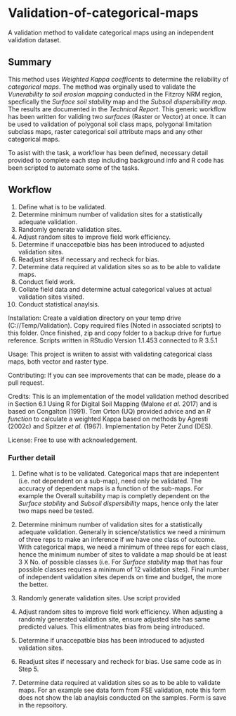 # Validation-of-categorical-maps
A validation method to validate categorical maps using an independent validation dataset.

## Summary
This method uses *Weighted Kappa coefficents* to determine the reliability of *categorical maps*. The method was orginally used to validate the *Vunerability to soil erosion mapping* conducted in the Fitzroy NRM region, specfically the *Surface soil stability* map and the *Subsoil dispersibility map*. The results are documented in the *Technical Report*. This generic workflow has been written for validing two *surfaces* (Raster or Vector) at once. It can be used to validation of polygonal soil class maps, polygonal limitation subclass maps, raster categorical soil attribute maps and any other categorical maps.

To asist with the task, a workflow has been defined, necessary detail provided to complete each step including background info and R code has been scripted to automate some of the tasks.

## Workflow
1.  Define what is to be validated.
1.  Determine minimum number of validation sites for a statistically adequate validation.
1.  Randomly generate validation sites.
1.  Adjust random sites to improve field work efficiency.
1.  Determine if unaccepatble bias has been introduced to adjusted validation sites.
1.  Readjust sites if necessary and recheck for bias.
1.  Determine data required at validation sites so as to be able to validate maps.
1.  Conduct field work.
1.  Collate field data and determine actual categorical values at actual validation sites visited.
1.  Conduct statistical anaylsis.



Installation: Create a valdiation directory on your temp drive (C://Temp/Validation). Copy required files (Noted in associated scripts) to this folder. Once finished, zip and copy folder to a backup drive for furtue reference. Scripts written in RStudio Version 1.1.453 connected to R 3.5.1

Usage: This project is wriiten to assist with validating categorical class maps, both vector and raster type.

Contributing: If you can see improvements that can be made, please do a pull request.

Credits: This is an implementation of the model validation method described in Section 6.1 Using R for Digital Soil Mapping (Malone *et al.* 2017) and is based on Congalton (1991). Tom Orton (UQ) provided advice and an *R function* to calculate a weighted Kappa based on methods by Agresti (2002c) and Spitzer *et al.* (1967). Implementation by Peter Zund (DES).

License: Free to use with acknowledgement.

### Further detail
1.  Define what is to be validated.
Categorical maps that are indepentent (i.e. not dependent on a sub-map), need only be validated. The accuracy of dependent maps is a function of the sub-maps. For example the Overall suitability map is completly dependent on the *Surface stability* and *Subsoil dispersibility* maps, hence only the later two maps need be tested.

1.  Determine minimum number of validation sites for a statistically adequate validation.
Generally in science/statistics we need a minimum of three reps to make an inference if we have one class of outcome. With categorical maps, we need a minimum of three reps for each class, hence the minimum number of sites to validate a map should be at least 3 X No. of possible classes (i.e. For *Surface stability* map that has four possible classes requires a minimum of 12 validation sites). Final number of independent validation sites depends on time and budget, the more the better.

1.  Randomly generate validation sites.
Use script provided

1.  Adjust random sites to improve field work efficiency.
When adjusting a randomly generated validation site, ensure adjusted site has same predicted values. This ellimentnates bias from being introduced.

1.  Determine if unaccepatble bias has been introduced to adjusted validation sites.

1.  Readjust sites if necessary and recheck for bias. Use same code as in Step 5.

1.  Determine data required at validation sites so as to be able to validate maps. For an example see data form from FSE validation, note this form does not show the lab anaylsis conducted on the samples. Form is save in the repsoitory.
